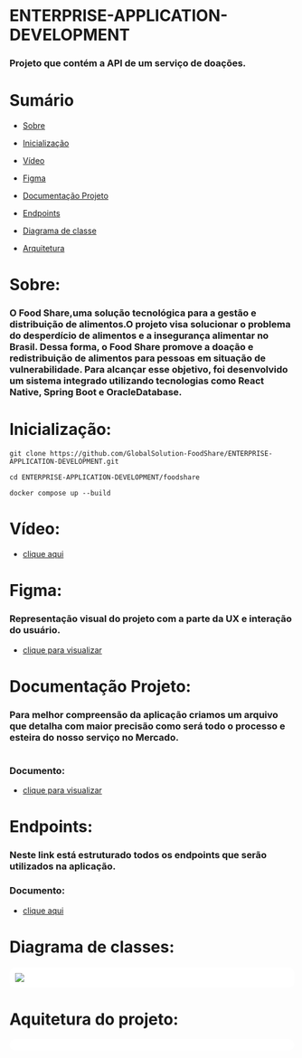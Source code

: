 # ENTERPRISE-APPLICATION-DEVELOPMENT

### Projeto que contém a API de um serviço de doações. 

# Sumário
- [Sobre](#sobre)

- [Inicialização](#inicializa-api)

- [Vídeo](#video)

- [Figma](#figma)
  
- [Documentação Projeto](#documentação-projeto)

- [Endpoints](#endpoints)

- [Diagrama de classe](#diagrama-classe)

- [Arquitetura](#arquitetura-projeto)

# Sobre:
### O Food Share,uma solução tecnológica para a gestão e distribuição de alimentos.O projeto visa solucionar o problema do desperdício de alimentos e a insegurança alimentar no Brasil. Dessa forma, o Food Share promove a doação e redistribuição de alimentos para pessoas em situação de vulnerabilidade. Para alcançar esse objetivo, foi desenvolvido um sistema integrado utilizando tecnologias como React Native, Spring Boot e OracleDatabase.

# Inicialização:

```
git clone https://github.com/GlobalSolution-FoodShare/ENTERPRISE-APPLICATION-DEVELOPMENT.git
```
```
cd ENTERPRISE-APPLICATION-DEVELOPMENT/foodshare
```
```
docker compose up --build
```

# Vídeo:
- [clique aqui]()  

# Figma: 
### Representação visual do projeto com a parte da UX e interação do usuário.
- [clique para visualizar](https://www.figma.com/file/KA3aAdp1wb8UUj7gDS5wH9/Food-Share?type=design&node-id=0%3A1&t=tilBX1X5VHSXwFSc-1)  

# Documentação Projeto:

### Para melhor compreensão da aplicação criamos um arquivo que detalha com maior precisão como será todo o processo e esteira do nosso serviço no Mercado.
#
### Documento: 

- [clique para visualizar](https://pitch.com/public/f8744a81-f762-45f3-9c0d-769e0d7bc666) 

# Endpoints: 
### Neste link está estruturado todos os endpoints que serão utilizados na aplicação.
### Documento: 
- [clique aqui](https://app.swaggerhub.com/apis-docs/LUANSSRR/Foodshare/1.0.0)

# Diagrama de classes: 

<div id="diagrama-classe" style="background-color: white; padding: 10px; border-radius: 10px;">
    <img src="https://lh3.googleusercontent.com/u/0/drive-viewer/AFGJ81qByUiV6N12ld_86zVMSveSr4uztUyP1ECVBy1RHfps3z_47sDFCMy_6lAXUBM5k-Dt4hTJJUSjgFJLjFOB0nrDVzbctg=w1366-h657" />
</div>

# Aquitetura do projeto:

<div id="arquitetura-projeto" style="background-color: white; padding: 10px; border-radius: 10px;">
    <img src="" />
</div>


